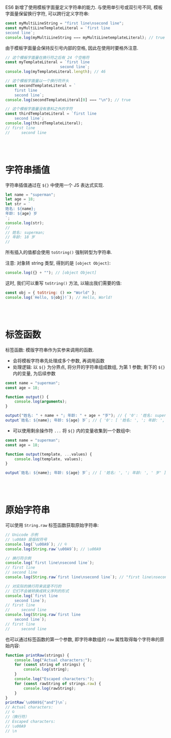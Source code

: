 <br>

ES6 新增了使用模板字面量定义字符串的能力. 与使用单引号或双引号不同, 模板字面量保留换行字符, 可以跨行定义字符串:

```js
const myMultiLineString = "first line\nsecond line";
const myMultiLineTemplateLiteral = `first line
second line`;
console.log(myMultiLineString === myMultiLinetemplateLiteral); // true
```

由于模板字面量会保持反引号内部的空格, 因此在使用时要格外注意.

```js
// 这个模板字面量在换行符之后有 24 个空格符
const myTemplateLiteral = `first line
                        second line`;
console.log(myTemplateLiteral.length); // 46

// 这个模板字面量以一个换行符开头
const secondTemplateLiteral = `
    first line
    second line`;
console.log(secondTemplateLiteral[0] === "\n"); // true

// 这个模板字面量没有意料之外的字符
const thirdTemplateLiteral = `first line
    second line`;
console.log(thirdTemplateLiteral);
// first line
//     second line
```

<br><br>

# 字符串插值

字符串插值通过在 `${}` 中使用一个 JS 表达式实现.

```js
let name = "superman";
let age = 18;
let str = `
姓名: ${name}; 
年龄: ${age} 岁
`;
console.log(str);
//
// 姓名: superman;
// 年龄: 18 岁
//
```

所有插入的值都会使用 `toString()` 强制转型为字符串.

注意: 对象转 string 类型, 得到的是 `[object Object]`:

```js
console.log({} + ""); // [object Object]
```

这时, 我们可以重写 `toString()` 方法, 以输出我们需要的值:

```js
const obj = { toString: () => "World" };
console.log(`Hello, ${obj}!`); // Hello, World!
```

<br><br>

# 标签函数

标签函数: 模版字符串作为实参来调用的函数.

-   会将模板字符串先处理成多个参数, 再调用函数
-   处理逻辑: 以 `${}` 为分界点, 将分开的字符串组成数组, 为第 1 参数; 剩下的 `${}` 内的变量, 为后续参数

```js
const name = "superman";
const age = 18;

function output() {
    console.log(arguments);
}

output("姓名: " + name + "; 年龄: " + age + "岁"); // { '0': '姓名: superman; 年龄: 18岁' }
output`姓名: ${name}; 年龄: ${age} 岁`; // { '0': [ '姓名: ', '; 年龄: ', ' 岁' ], '1': 'superman', '2': 18 }
```

-   可以使用剩余操作符 `...` 将 `${}` 内的变量收集到一个数组中:

```js
const name = "superman";
const age = 18;

function output(template, ...values) {
    console.log(template, values);
}

output`姓名: ${name}; 年龄: ${age} 岁`; // [ '姓名: ', '; 年龄: ', ' 岁' ] [ 'superman', 18 ]
```

<br><br>

# 原始字符串

可以使用 `String.raw` 标签函数获取原始字符串:

```js
// Unicode 示例
// \u00A9 是版权符号
console.log(`\u00A9`); // ©
console.log(String.raw`\u00A9`); // \u00A9

// 换行符示例
console.log(`first line\nsecond line`);
// first line
// second line
console.log(String.raw`first line\nsecond line`); // "first line\nsecond line"

// 对实际的换行符来说是不行的
// 它们不会被转换成转义序列的形式
console.log(`first line
    second line`);
// first line
//     second line
console.log(String.raw`first line
    second line`);
// first line
//     second line
```

也可以通过标签函数的第一个参数, 即字符串数组的 `raw` 属性取得每个字符串的原始内容:

```js
function printRaw(strings) {
    console.log("Actual characters:");
    for (const string of strings) {
        console.log(string);
    }
    console.log("Escaped characters:");
    for (const rawString of strings.raw) {
        console.log(rawString);
    }
}
printRaw`\u00A9${"and"}\n`;
// Actual characters:
// ©
//（换行符）
// Escaped characters:
// \u00A9
// \n
```

<br>

